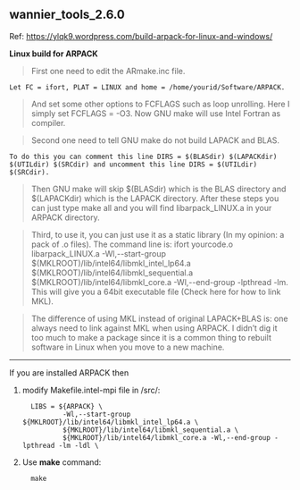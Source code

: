 ## wannier_tools_2.6.0


Ref: <https://ylqk9.wordpress.com/build-arpack-for-linux-and-windows/>

__Linux build for ARPACK__

>First one need to edit the ARmake.inc file. 

    Let FC = ifort, PLAT = LINUX and home = /home/yourid/Software/ARPACK. 
    
>And set some other options to FCFLAGS such as loop unrolling.
>Here I simply set FCFLAGS = -O3. Now GNU make will use Intel Fortran as compiler.

>Second one need to tell GNU make do not build LAPACK and BLAS.

    To do this you can comment this line DIRS = $(BLASdir) $(LAPACKdir) $(UTILdir) $(SRCdir) and uncomment this line DIRS = $(UTILdir) $(SRCdir). 
    
>Then GNU make will skip $(BLASdir) which is the BLAS directory and $(LAPACKdir) which is the LAPACK directory. 
>After these steps you can just type make all and you will find libarpack_LINUX.a in your ARPACK directory.

>Third, to use it, you can just use it as a static library (In my opinion: a pack of .o files). 
    The command line is: ifort yourcode.o libarpack_LINUX.a -Wl,--start-group $(MKLROOT)/lib/intel64/libmkl_intel_lp64.a $(MKLROOT)/lib/intel64/libmkl_sequential.a $(MKLROOT)/lib/intel64/libmkl_core.a -Wl,--end-group -lpthread -lm. 
>This will give you a 64bit executable file (Check here for how to link MKL).

>The difference of using MKL instead of original LAPACK+BLAS is: one always need to link against MKL when using ARPACK. 
>I didn’t dig it too much to make a package since it is a common thing to rebuilt software in Linux when you move to a new machine.

-------------------------------
If you are installed ARPACK then
1. modify Makefile.intel-mpi file in /src/:

         LIBS = ${ARPACK} \
                 -Wl,--start-group ${MKLROOT}/lib/intel64/libmkl_intel_lp64.a \
                 ${MKLROOT}/lib/intel64/libmkl_sequential.a \
                 ${MKLROOT}/lib/intel64/libmkl_core.a -Wl,--end-group -lpthread -lm -ldl \


2. Use __make__ command:

         make
